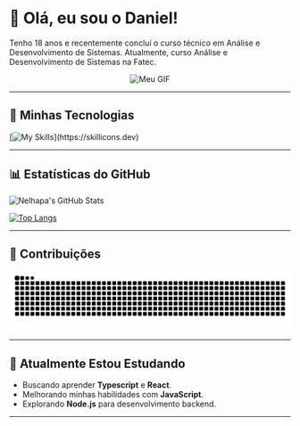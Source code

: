 # 👋 Olá, eu sou o Daniel!
Tenho 18 anos e recentemente concluí o curso técnico em Análise e Desenvolvimento de Sistemas. Atualmente, curso Análise e Desenvolvimento de Sistemas na Fatec.

<div align="center">
  <img src="https://giffiles.alphacoders.com/219/219647.gif" alt="Meu GIF">
</div>


---



## 🚀 Minhas Tecnologias

[![My Skills](https://skillicons.dev/icons?i=js,py,html,css,php,bootstrap,sqlite,)](https://skillicons.dev)

---

## 📊 Estatísticas do GitHub

![Nelhapa's GitHub Stats](https://github-readme-stats.vercel.app/api?username=Nelhapa&show_icons=true&theme=radical&count_private=true&include_all_commits=true)

[![Top Langs](https://github-readme-stats.vercel.app/api/top-langs/?username=Nelhapa&layout=compact&theme=radical)](https://github.com/Nelhapa?tab=repositories)

---

## 🐍 Contribuições

<picture align="center">
  <source media="(prefers-color-scheme: dark)" srcset="https://raw.githubusercontent.com/Nelhapa/Nelhapa/output/github-contribution-grid-snake-dark.svg">
  <source media="(prefers-color-scheme: light)" srcset="https://raw.githubusercontent.com/Nelhapa/Nelhapa/output/github-contribution-grid-snake-dark.svg">
  <img align="center" alt="github contribution grid snake animation" src="https://raw.githubusercontent.com/Nelhapa/Nelhapa/output/github-contribution-grid-snake.svg">
</picture>


---

## 🌱 Atualmente Estou Estudando
- Buscando aprender **Typescript** e **React**.
- Melhorando minhas habilidades com **JavaScript**.
- Explorando **Node.js** para desenvolvimento backend.
---



